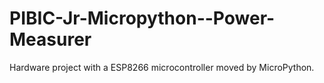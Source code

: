 # PIBIC-Jr-Micropython--Power-Measurer
Hardware project with a ESP8266 microcontroller moved by MicroPython. 
